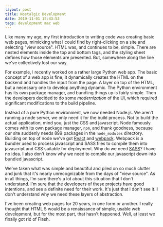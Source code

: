 ```yaml
---
layout: post
title: Nostalgic Development
date: 2019-11-01 15:43:53
tags: development mac web
---
```


Like many my age, my first introduction to writing code was creating basic web pages, mimicking what I could find by right-clicking on a site and selecting "view source". HTML was, and continues to be, simple. There are nested elements inside the top and bottom tags, and the styling sheet defines how those elements are presented. But, somewhere along the line we've collectively lost our way. 

For example, I recently worked on a rather large Python web app. The basic concept of a web app is fine, it dynamically creates the HTML on the backend and handles the input from the page. A layer on top of the HTML, but a necessary one to develop anything dynamic. The Python environment has its own package manager, and bundling things up is fairly simple. Then the developers decided to do some *modernization* of the UI, which required significant modifications to the build pipeline. 

Instead of a pure Python environment, we now needed Node.js. We aren't running a node server, we only need it for the build process. Not to build the actual application, mind you, just the CSS and javascript. Node famously comes with its own package manager, `npm`, and thank goodness, because our site suddenly needs 899 packages in the `node_modules` directory. Building on top of node we've got [React](https://reactjs.org) and [webpack](https://webpack.js.org). Webpack is a bundler used to process javascript and SASS files to compile them into javascript and CSS suitable for deployment. Why do we need [SASS](https://sass-lang.com)? I have no idea. I also don't know why we need to compile our javascript down into bundled javascript.

We've taken what was simple and beautiful and piled on so much clutter and junk that it's nearly unrecognizable from the days of "view source". As in all things, I'm sure there's a lot about this situation that I don't understand. I'm sure that the developers of these projects have good intentions, and see a definite need for their work. It's just that I don't see it. I don't understand why we need these layers of abstraction. 

I've been creating web pages for 20 years, in one form or another. I really thought that HTML 5 would be a renaissance of simple, usable web development, but for the most part, that hasn't happened. Well, at least we finally got rid of Flash. 

